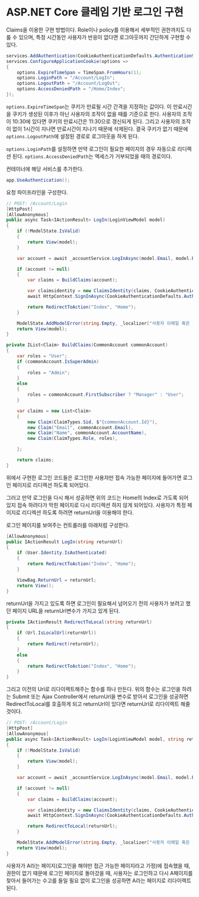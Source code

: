 # ASP.NET Core 클레임 기반 로그인 구현

Claims을 이용한 구현 방법이다. Role이나 policy를 이용해서 세부적인 권한까지도 다룰 수 있으며, 특정 시간동안 사용자가 반응이 없다면 로그아웃까지 간단하게 구현할 수 있다.

```csharp
services.AddAuthentication(CookieAuthenticationDefaults.AuthenticationScheme).AddCookie();
services.ConfigureApplicationCookie(options =>
{
    options.ExpireTimeSpan = TimeSpan.FromHours(1);
    options.LoginPath = "/Account/LogIn";
    options.LogoutPath = "/Account/LogOut";
    options.AccessDeniedPath = "/Home/Index";
});
```
```options.ExpireTimeSpan```는 쿠키가 만료될 시간 간격을 지정하는 값이다. 이 만료시간을 쿠키가 생성된 이후가 아닌 사용자의 조작이 없을 때를 기준으로 한다.
사용자의 조작이 10:30에 있다면 쿠키의 만료시간은 11:30으로 갱신되게 된다. 그리고 사용자의 조작이 없이 1시간이 지나면 만료시간이 지나기 때문에 삭제된다. 결국 쿠키가 없기 때문에 ```options.LogoutPath```에 설정된 경로로 로그아웃을 하게 된다.

```options.LoginPath```를 설정하면 만약 로그인이 필요한 페이지의 경우 자동으로 리디렉션 된다. ```options.AccessDeniedPath```는 엑세스가 거부되었을 때의 경로이다.

컨테이너에 해당 서비스를 추가한다.

```csharp
app.UseAuthentication();
```

요청 파이프라인을 구성한다.

```csharp
// POST: /Account/Login
[HttpPost]
[AllowAnonymous]
public async Task<IActionResult> LogIn(LoginViewModel model)
{
    if (!ModelState.IsValid)
    {
        return View(model);
    }

    var account = await _accountService.LogInAsync(model.Email, model.Password);

    if (account != null)
    {
        var claims = BuildClaims(account);

        var claimsidentity = new ClaimsIdentity(claims, CookieAuthenticationDefaults.AuthenticationScheme);
        await HttpContext.SignInAsync(CookieAuthenticationDefaults.AuthenticationScheme, new ClaimsPrincipal(claimsidentity));

        return RedirectToAction("Index", "Home");
    }

    ModelState.AddModelError(string.Empty, _localizer["사용자 이메일 혹은 비밀번호가 올바르지 않습니다."]);
    return View(model);
}
```

```csharp
private IList<Claim> BuildClaims(CommonAccount commonAccount)
{
    var roles = "User";
    if (commonAccount.IsSuperAdmin)
    {
        roles = "Admin";
    }
    else
    {
        roles = commonAccount.FirstSubscriber ? "Manager" : "User";
    }

    var claims = new List<Claim>
    {
        new Claim(ClaimTypes.Sid, $"{commonAccount.Id}"),
        new Claim("Email", commonAccount.Email),
        new Claim("Name", commonAccount.AccountName),
        new Claim(ClaimTypes.Role, roles),

    };

    return claims;
}
```

위에서 구현한 로그인 코드들은 로그인한 사용자만 접속 가능한 페이지에 들어가면 로그인 페이지로 리디렉션 하도록 되어있다.

그러고 만약 로그인을 다시 해서 성공하면 위의 코드는 Home의 Index로 가도록 되어있지 접속 하려다가 막힌 페이지로 다시 리디렉션 하지 않게 되어있다.
사용자가 특정 페이지로 리디렉션 하도록 하려면 returnUrl을 이용해야 한다.

로그인 페이지를 보여주는 컨트롤러를 아래처럼 구성한다.

```csharp
[AllowAnonymous]
public IActionResult LogIn(string returnUrl)
{
    if (User.Identity.IsAuthenticated)
    {
        return RedirectToAction("Index", "Home");
    }

    ViewBag.ReturnUrl = returnUrl;
    return View();
}
```

returnUrl을 가지고 있도록 하면 로그인이 필요해서 넘어오기 전의 사용자가 보려고 했던 페이지 URL을 returnUrl변수가 가지고 있게 된다.

```csharp
private IActionResult RedirectToLocal(string returnUrl)
{
    if (Url.IsLocalUrl(returnUrl))
    {
        return Redirect(returnUrl);
    }
    else
    {
        return RedirectToAction("Index", "Home");
    }
}
```

그리고 이전의 Url로 리다이렉트해주는 함수를 하나 만든다. 위의 함수는 로그인을 하려는 Submit 또는 Ajax Controller에서 returnUrl을 변수로 받아서 로그인을 성공하면 RedirectToLocal를 호출하게 되고 returnUrl이 있다면 returnUrl로 리다이렉트 해줄것이다.

```csharp
// POST: /Account/Login
[HttpPost]
[AllowAnonymous]
public async Task<IActionResult> LogIn(LoginViewModel model, string returnUrl)
{
    if (!ModelState.IsValid)
    {
        return View(model);
    }

    var account = await _accountService.LogInAsync(model.Email, model.Password);

    if (account != null)
    {
        var claims = BuildClaims(account);

        var claimsidentity = new ClaimsIdentity(claims, CookieAuthenticationDefaults.AuthenticationScheme);
        await HttpContext.SignInAsync(CookieAuthenticationDefaults.AuthenticationScheme, new ClaimsPrincipal(claimsidentity));

        return RedirectToLocal(returnUrl);
    }

    ModelState.AddModelError(string.Empty, _localizer["사용자 이메일 혹은 비밀번호가 올바르지 않습니다."]);
    return View(model);
}
```

사용자가 A라는 페이지(로그인을 해야만 접근 가능한 페이지라고 가정)에 접속했을 때, 권한이 없기 때문에 로그인 페이지로 돌아갔을 때, 사용자는 로그인하고 다시 A페이지를 찾아서 들어가는 수고를 들일 필요 없이 로그인을 성공하면 A라는 페이지로 리다이렉트 된다.